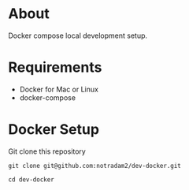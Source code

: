 # About
Docker compose local development setup.

# Requirements
- Docker for Mac or Linux
- docker-compose

# Docker Setup
Git clone this repository

```
git clone git@github.com:notradam2/dev-docker.git

cd dev-docker
```
